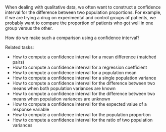 
When dealing with qualitative data, we often want to construct a confidence interval
for the difference between two population proportions. For example, if we are trying
a drug on experimental and control groups of patients, we probably want to compare the
proportion of patients who got well in one group versus the other.

How do we make such a comparison using a confidence interval?

Related tasks:

 * How to compute a confidence interval for a mean difference (matched pairs)
 * How to compute a confidence interval for a regression coefficient
 * How to compute a confidence interval for a population mean
 * How to compute a confidence interval for a single population variance
 * How to compute a confidence interval for the difference between two means when both population variances are known
 * How to compute a confidence interval for the difference between two means when population variances are unknown
 * How to compute a confidence interval for the expected value of a response variable
 * How to compute a confidence interval for the population proportion
 * How to compute a confidence interval for the ratio of two population variances
